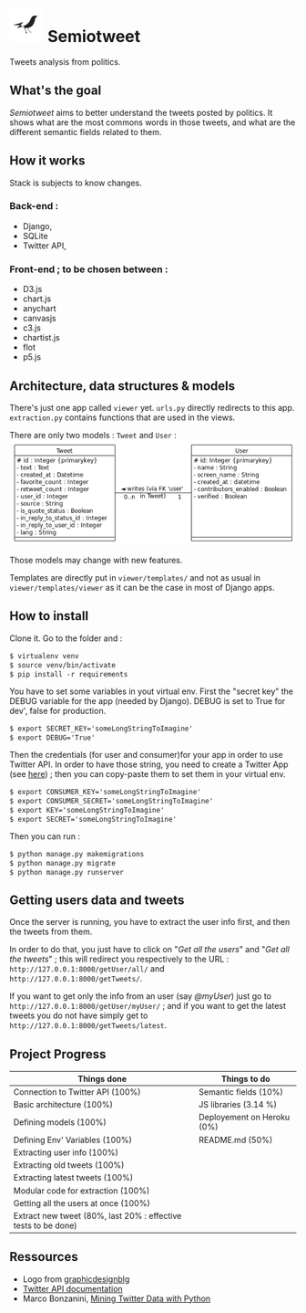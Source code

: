 # <img src="viewer/static/images/semiotweet.jpg" width="60" height="60" alt = "Logo"/> Semiotweet
Tweets analysis from politics.

## What's the goal

_Semiotweet_ aims to better understand the tweets posted by politics.
It shows what are the most commons words in those tweets, and what are the different semantic fields related to them.


## How it works
Stack is subjects to know changes.

### Back-end :
 - Django,
 - SQLite
 - Twitter API,

### Front-end ; to be chosen between :
 - D3.js
 - chart.js
 - anychart
 - canvasjs
 - c3.js
 - chartist.js
 - flot
 - p5.js

## Architecture, data structures & models

There's just one app called `viewer` yet. `urls.py` directly redirects to this app.
`extraction.py` contains functions that are used in the views.

There are only two models : `Tweet` and `User` :
![DataBase](UML.png)

Those models may change with new features.

Templates are directly put in `viewer/templates/` and not as usual in `viewer/templates/viewer` as it can be the case in most of Django apps.

## How to install

Clone it. Go to the folder and :
```
$ virtualenv venv
$ source venv/bin/activate
$ pip install -r requirements
```

You have to set some variables in yout virtual env.
First the "secret key" the DEBUG variable for the app (needed by Django). DEBUG is set to True for dev', false for production.
```
$ export SECRET_KEY='someLongStringToImagine'
$ export DEBUG='True'
```
Then the credentials (for user and consumer)for your app in order to use Twitter API.
In order to have those string, you need to create a Twitter App (see [here](https://apps.twitter.com/app/13440041/show)) ; then you can copy-paste them to set them in your virtual env.
```
$ export CONSUMER_KEY='someLongStringToImagine'
$ export CONSUMER_SECRET='someLongStringToImagine'
$ export KEY='someLongStringToImagine'
$ export SECRET='someLongStringToImagine'
```
Then you can run :
```
$ python manage.py makemigrations
$ python manage.py migrate
$ python manage.py runserver
```

## Getting users data and tweets

Once the server is running, you have to extract the user info first, and then the tweets from them.

In order to do that, you just have to click on "_Get all the users_" and "_Get all the tweets_" ; this will redirect you respectively to the
URL : `http://127.0.0.1:8000/getUser/all/` and `http://127.0.0.1:8000/getTweets/`.

If you want to get only the info from an user (say _@myUser_) just go to `http://127.0.0.1:8000/getUser/myUser/` ; and if you want to get the latest tweets you do not have simply get to `http://127.0.0.1:8000/getTweets/latest`.

## Project Progress

| Things done                                                         |    Things to do    |
| -------------                                                       | ------------- |
| Connection to Twitter API (100%) | Semantic fields (10%)|
| Basic architecture (100%) | JS libraries (3.14 %) |
| Defining models (100%) | Deployement on Heroku (0%) |
| Defining Env' Variables (100%) | README.md (50%)|
| Extracting user info (100%) ||
| Extracting old tweets (100%) ||
| Extracting latest tweets (100%) ||
| Modular code for extraction (100%) ||
| Getting all the users at once (100%) ||
| Extract new tweet (80%, last 20% : effective tests to be done) || |


## Ressources

  - Logo from [graphicdesignblg](https://www.instagram.com/graphicdesignblg/ "graphicdesignblg on Instagram")
  - [Twitter API documentation](https://dev.twitter.com/ "Twitter API documentation")
  - Marco Bonzanini, [Mining Twitter Data with Python](https://marcobonzanini.com/2015/03/02/mining-twitter-data-with-python-part-1/ "Mining Twitter Data with Python")

